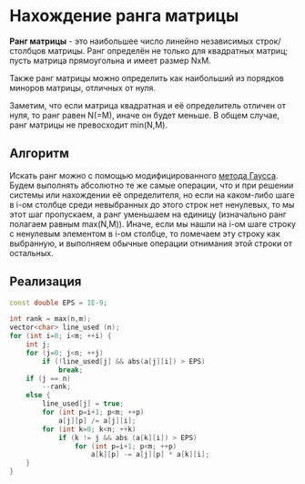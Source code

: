 # Нахождение ранга матрицы

**Ранг матрицы** - это наибольшее число линейно независимых строк/столбцов матрицы. Ранг определён не только для квадратных матриц; пусть матрица прямоугольна и имеет размер NxM.

Также ранг матрицы можно определить как наибольший из порядков миноров матрицы, отличных от нуля.

Заметим, что если матрица квадратная и её определитель отличен от нуля, то ранг равен N(=M), иначе он будет меньше. В общем случае, ранг матрицы не превосходит min(N,M).

## Алгоритм

Искать ранг можно с помощью модифицированного [метода Гаусса](linear_systems_gauss). Будем выполнять абсолютно те же самые операции, что и при решении системы или нахождении её определителя, но если на каком-либо шаге в i-ом столбце среди невыбранных до этого строк нет ненулевых, то мы этот шаг пропускаем, а ранг уменьшаем на единицу (изначально ранг полагаем равным max(N,M)). Иначе, если мы нашли на i-ом шаге строку с ненулевым элементом в i-ом столбце, то помечаем эту строку как выбранную, и выполняем обычные операции отнимания этой строки от остальных.

## Реализация

<!--- TODO: specify code snippet id -->
``` cpp
const double EPS = 1E-9;

int rank = max(n,m);
vector<char> line_used (n);
for (int i=0; i<m; ++i) {
    int j;
    for (j=0; j<n; ++j)
        if (!line_used[j] && abs(a[j][i]) > EPS)
            break;
    if (j == n)
        --rank;
    else {
        line_used[j] = true;
        for (int p=i+1; p<m; ++p)
            a[j][p] /= a[j][i];
        for (int k=0; k<n; ++k)
            if (k != j && abs (a[k][i]) > EPS)
                for (int p=i+1; p<m; ++p)
                    a[k][p] -= a[j][p] * a[k][i];
    }
}
```
